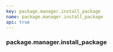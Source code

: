 ```yaml
---
key: package.manager.install_package
name: package.manager.install_package
api: true
---
```


### package.manager.install_package
